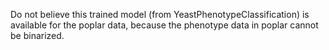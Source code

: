 Do not believe this trained model (from YeastPhenotypeClassification) is available for the poplar data,
because the phenotype data in poplar cannot be binarized. 
